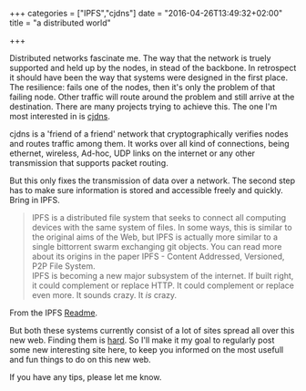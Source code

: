 +++
categories = ["IPFS","cjdns"]
date = "2016-04-26T13:49:32+02:00"
title = "a distributed world"

+++

Distributed networks fascinate me. The way that the network is truely supported and held up by the nodes, in stead of the backbone. In retrospect it should have been the way that systems were designed in the first place. The resilience: fails one of the nodes, then it's only the problem of that failing node. Other traffic will route around the problem and still arrive at the destination. There are many projects trying to achieve this. The one I'm most interested in is [cjdns](https://github.com/cjdelisle/cjdns). 

cjdns is a 'friend of a friend' network that cryptographically verifies nodes and routes traffic among them. It works over all kind of connections, being ethernet, wireless, Ad-hoc, UDP links on the internet or any other transmission that supports packet routing. 

But this only fixes the transmission of data over a network. The second step has to make sure information is stored and accessible freely and quickly. Bring in IPFS.  

>	IPFS is a distributed file system that seeks to connect all computing devices with the same system of files. In some ways, this is similar to the original aims of the Web, but IPFS is actually more similar to a single bittorrent swarm exchanging git objects. You can read more about its origins in the paper IPFS - Content Addressed, Versioned, P2P File System.	
>	IPFS is becoming a new major subsystem of the internet. If built right, it could complement or replace HTTP. It could complement or replace even more. It sounds crazy. It _is_ crazy.

From the IPFS [Readme](https://github.com/ipfs/ipfs).

But both these systems currently consist of a lot of sites spread all over this new web. Finding them is [hard](https://github.com/ipfs/faq/issues/30#issuecomment-172756566). So I'll make it my goal to regularly post some new interesting site here, to keep you informed on the most usefull and fun things to do on this new web. 

If you have any tips, please let me know. 

